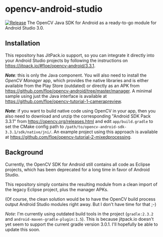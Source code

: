 # opencv-android-studio

[![Release](https://jitpack.io/v/floe/opencv-android.svg)](https://jitpack.io/#floe/opencv-android/3.3.1)
The OpenCV Java SDK for Android as a ready-to-go module for Android Studio 3.0.

## Installation
This repository has JitPack.io support, so you can integrate it directly into your Android Studio projects by following the instructions on https://jitpack.io/#floe/opencv-android/3.3.1.

*__Note__:* this is only the Java component. You will also need to install the *OpenCV Manager* app, which provides the native libraries and is either available from the Play Store (outdated) or directly as an APK from https://github.com/floe/opencv-android/tree/master/manager. A minimal sample using just the Java interface is available at https://github.com/floe/opencv-tutorial-1-camerapreview.

*__Note__:* if you want to build native code using OpenCV in your app, then you also need to download and unzip the corresponding "Android SDK Pack 3.3.1" from https://opencv.org/releases.html and edit `app/build.gradle` to set the CMake config path to `/path/to/opencv-android-sdk-3.3.1/sdk/native/jni/`. An example project using this approach is available at https://github.com/floe/opencv-tutorial-2-mixedprocessing.

## Background

Currently, the OpenCV SDK for Android still contains all code as Eclipse projects,
which has been deprecated for a long time in favor of Android Studio.

This repository simply contains the resulting module from a clean import of the legacy Eclipse project, plus the manager APKs.

(Of course, the clean solution would be to have the OpenCV build process output Android Studio modules right away. 
But I don't have time for that ;-)

_Note_: I'm currently using outdated build tools in the project (`gradle:2.3.2` and `android-maven-gradle-plugin:1.5`). This is because jitpack.io doesn't yet seem to support the current gradle version 3.0.1. I'll hopefully be able to update this soon.
